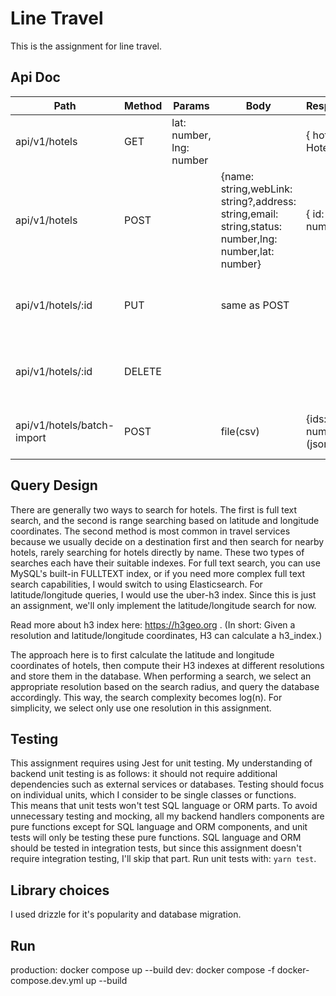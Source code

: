 # Line Travel
This is the assignment for line travel.


## Api Doc


| Path | Method | Params | Body | Response | Content Type | Description |
| --- | --- | --- | --- | --- | --- | --- |
| api/v1/hotels | GET | lat: number, lng: number | | { hotels: Hotel[] } | application/json | Get hotels around the latlng. |
| api/v1/hotels | POST | | {name: string,webLink: string?,address: string,email: string,status: number,lng: number,lat: number} | { id: number } | application/json | Create a hotel and retuns the created hotel id. 201 success |
| api/v1/hotels/:id | PUT | | same as POST |  | application/json | Update a hotel. 404 if not found, 200 success |
| api/v1/hotels/:id | DELETE | | | | application/json | Delete a hotel. 404 if not found, 200 success |
| api/v1/hotels/batch-import | POST | | file(csv)  | {ids: number[]} (json) | form-data | Batch import hotels from csv file. |


## Query Design
There are generally two ways to search for hotels. The first is full text search, and the second is range searching based on latitude and longitude coordinates. The second method is most common in travel services because we usually decide on a destination first and then search for nearby hotels, rarely searching for hotels directly by name.
These two types of searches each have their suitable indexes. For full text search, you can use MySQL's built-in FULLTEXT index, or if you need more complex full text search capabilities, I would switch to using Elasticsearch. For latitude/longitude queries, I would use the uber-h3 index. Since this is just an assignment, we'll only implement the latitude/longitude search for now.

Read more about h3 index here: https://h3geo.org . (In short: Given a resolution and latitude/longitude coordinates, H3 can calculate a h3_index.)

The approach here is to first calculate the latitude and longitude coordinates of hotels, then compute their H3 indexes at different resolutions and store them in the database. When performing a search, we select an appropriate resolution based on the search radius, and query the database accordingly. This way, the search complexity becomes log(n).
For simplicity, we select only use one resolution in this assignment.


## Testing

This assignment requires using Jest for unit testing. My understanding of backend unit testing is as follows: it should not require additional dependencies such as external services or databases. Testing should focus on individual units, which I consider to be single classes or functions.  
This means that unit tests won't test SQL language or ORM parts. To avoid unnecessary testing and mocking, all my backend handlers components are pure functions except for SQL language and ORM components, and unit tests will only be testing these pure functions. SQL language and ORM should be tested in integration tests, but since this assignment doesn't require integration testing, I'll skip that part.
Run unit tests with: `yarn test`.


## Library choices
I used drizzle for it's popularity and database migration.


## Run

production: docker compose up --build
dev: docker compose -f docker-compose.dev.yml up --build